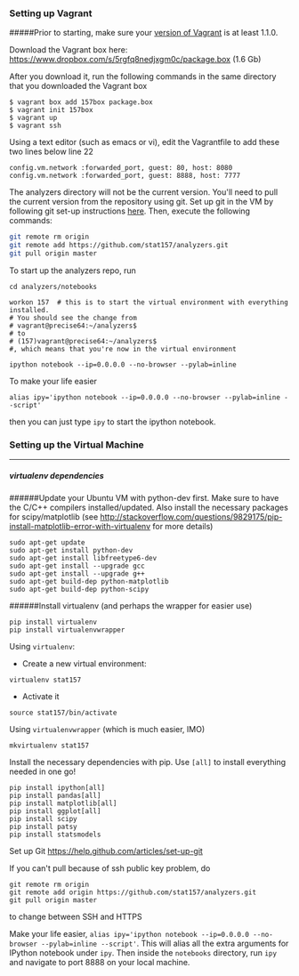 ### Setting up Vagrant

#####Prior to starting, make sure your [version of Vagrant](http://downloads.vagrantup.com/) is at least 1.1.0. 

Download the Vagrant box here: https://www.dropbox.com/s/5rgfq8nedjxgm0c/package.box (1.6 Gb)

After you download it, run the following commands in the same directory that you downloaded the Vagrant box
```
$ vagrant box add 157box package.box
$ vagrant init 157box
$ vagrant up
$ vagrant ssh
```

Using a text editor (such as emacs or vi), edit the Vagrantfile to add these two lines below line 22
```
config.vm.network :forwarded_port, guest: 80, host: 8080
config.vm.network :forwarded_port, guest: 8888, host: 7777
```

The analyzers directory will not be the current version. You'll need to pull the current version from the repository using git. Set up git in the VM by following git set-up instructions [here](https://help.github.com/articles/set-up-git#platform-linux). Then, execute the following commands:
```sh
git remote rm origin
git remote add https://github.com/stat157/analyzers.git
git pull origin master
```

To start up the analyzers repo, run
```
cd analyzers/notebooks

workon 157  # this is to start the virtual environment with everything installed. 
# You should see the change from
# vagrant@precise64:~/analyzers$
# to
# (157)vagrant@precise64:~/analyzers$
#, which means that you're now in the virtual environment

ipython notebook --ip=0.0.0.0 --no-browser --pylab=inline
```

To make your life easier
```
alias ipy='ipython notebook --ip=0.0.0.0 --no-browser --pylab=inline --script'
```
then you can just type ```ipy``` to start the ipython notebook.


### Setting up the Virtual Machine
--------------------------------------------------------------------------------------------------------------

##### virtualenv dependencies

######Update your Ubuntu VM with python-dev first. Make sure to have the C/C++ compilers installed/updated.
Also install the necessary packages for scipy/matplotlib (see http://stackoverflow.com/questions/9829175/pip-install-matplotlib-error-with-virtualenv 
for more details)
```
sudo apt-get update
sudo apt-get install python-dev
sudo apt-get install libfreetype6-dev
sudo apt-get install --upgrade gcc
sudo apt-get install --upgrade g++
sudo apt-get build-dep python-matplotlib
sudo apt-get build-dep python-scipy
```

######Install virtualenv (and perhaps the wrapper for easier use)
```
pip install virtualenv
pip install virtualenvwrapper
```

Using `virtualenv`:
* Create a new virtual environment:
```
virtualenv stat157
```
* Activate it
```
source stat157/bin/activate
```

Using `virtualenvwrapper` (which is much easier, IMO)
```
mkvirtualenv stat157
```

Install the necessary dependencies with pip. Use `[all]` to install everything needed in one go!
```
pip install ipython[all]
pip install pandas[all]
pip install matplotlib[all]
pip install ggplot[all]
pip install scipy
pip install patsy
pip install statsmodels
```

Set up Git
https://help.github.com/articles/set-up-git

If you can't pull because of ssh public key problem, do

```
git remote rm origin
git remote add origin https://github.com/stat157/analyzers.git
git pull origin master
```

to change between SSH and HTTPS

Make your life easier, `alias ipy='ipython notebook --ip=0.0.0.0 --no-browser --pylab=inline --script'`. 
This will alias all the extra arguments for IPython notebook under `ipy`. Then inside the `notebooks` 
directory, run `ipy` and navigate to port 8888 on your local machine.
